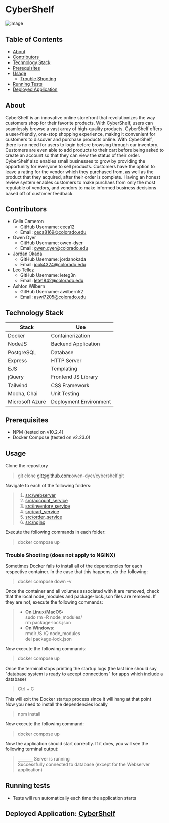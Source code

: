 # CyberShelf

![image](https://github.com/owen-dyer/cybershelf/assets/95600646/bb4b9c9b-13a3-451f-8e7b-e67217ac27e8)


## Table of Contents
- [About](#about)
- [Contributors](#contributors)
- [Technology Stack](#technology-stack)
- [Prerequisites](#prerequisites)
- [Usage](#usage)
    - [Trouble Shooting](#trouble-shooting-does-not-apply-to-nginx)
- [Running Tests](#running-tests)
- [Deployed Application](#deployed-application)

## About
CyberShelf is an innovative online storefront that revolutionizes the way customers shop for their favorite products. With CyberShelf, users can seamlessly browse a vast array of high-quality products. CyberShelf offers a user-friendly, one-stop shopping experience, making it convenient for customers to discover and purchase products online.
With CyberShelf, there is no need for users to login before browsing through our inventory. Customers are even able to add products to their cart before being asked to create an account so that they can view the status of their order.
CyberShelf also enables small businesses to grow by providing the opportunity for everyone to sell products. Customers have the option to leave a rating for the vendor which they purchased from, as well as the product that they acquired, after their order is complete. Having an honest review system enables customers to make purchaes from only the most reputable of vendors, and vendors to make informed business decisions based off of customer feedback.

## Contributors
- Celia Cameron
    - GitHub Username: ceca12
    - Email: <ceca8169@colorado.edu>
- Owen Dyer
    - GitHub Username: owen-dyer
    - Email: <owen.dyer@colorado.edu>
- Jordan Okada
    - GitHub Username: jordanokada
    - Email: <jook4324@colorado.edu>
- Leo Tellez
    - GitHub Username: leteg3n
    - Email: <lete1842@colorado.edu>
- Ashton Wilbern
    - GitHub Username: awilbern52
    - Email: <aswi7205@colorado.edu>
 
## Technology Stack
| Stack | Use |
| --- | --- |
| Docker | Containerization |
| NodeJS | Backend Application |
| PostgreSQL | Database |
| Express | HTTP Server |
| EJS | Templating |
| jQuery | Frontend JS Library |
| Tailwind | CSS Framework |
| Mocha, Chai | Unit Testing |
| Microsoft Azure | Deployment Environment |

## Prerequisites
- NPM (tested on v10.2.4) 
- Docker Compose (tested on v2.23.0)

## Usage
Clone the repository
> git clone git@github.com:owen-dyer/cybershelf.git

Navigate to each of the following folders:
> 1. [src/webserver](src/webserver)
> 2. [src/account_service](src/account_service)
> 3. [src/inventory_service](src/inventory_service)
> 4. [src/cart_service](src/cart_service)
> 5. [src/order_service](src/order_service)
> 6. [src/nginx](src/nginx)

Execute the following commands in each folder:
> docker compose up

### Trouble Shooting (does not apply to NGINX)
Sometimes Docker fails to install all of the dependencies for each respective container. In the case that this happens, do the following:
> docker compose down -v

Once the container and all volumes associated with it are removed, check that the local node_modules and package-lock.json files are removed. If they are not, execute the following commands:
> - **On Linux/MacOS:** <br>
> sudo rm -R node_modules/ <br>
> rm package-lock.json
> - **On Windows:** <br>
> rmdir /S /Q node_modules <br>
> del package-lock.json

Now execute the following commands:
> docker compose up

Once the terminal stops printing the startup logs (the last line should say "database system is ready to accept connections" for apps which include a database)
> Ctrl + C

This will exit the Docker startup process since it will hang at that point <br>
Now you need to install the dependencies locally
> npm install

Now execute the following command:
> docker compose up

Now the application should start correctly. If it does, you will see the following terminal output:
> <u>&nbsp;&nbsp;&nbsp;&nbsp;&nbsp;&nbsp;&nbsp;&nbsp;&nbsp;&nbsp;&nbsp;&nbsp;</u> Server is running <br>
> Successfully connected to database (except for the Webserver application)


## Running tests
- Tests will run automatically each time the application starts

## Deployed Application: [CyberShelf](http://recitation-11-team-06.eastus.cloudapp.azure.com/)
